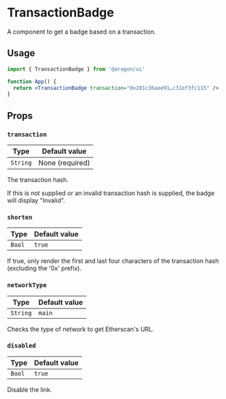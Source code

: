 # TransactionBadge

A component to get a badge based on a transaction.

## Usage

```jsx
import { TransactionBadge } from '@aragon/ui'

function App() {
  return <TransactionBadge transaction="0x281c36aee91…c31ef3fc115" />
}
```

## Props

### `transaction`

| Type     | Default value   |
| -------- | --------------- |
| `String` | None (required) |

The transaction hash.

If this is not supplied or an invalid transaction hash is supplied, the badge will display "Invalid".

### `shorten`

| Type   | Default value |
| ------ | ------------- |
| `Bool` | `true`        |

If true, only render the first and last four characters of the transaction hash (excluding the '0x' prefix).

### `networkType`

| Type     | Default value   |
| -------- | --------------- |
| `String` | `main`          |

Checks the type of network to get Etherscan's URL.

### `disabled`

| Type   | Default value |
| ------ | ------------- |
| `Bool` | `true`        |

Disable the link.
